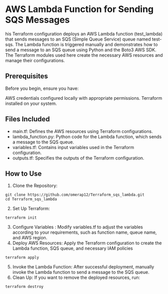 
# AWS Lambda Function for Sending SQS Messages

his Terraform configuration deploys an AWS Lambda function (test_lambda) that sends messages to an SQS (Simple Queue Service) queue named test-sqs. The Lambda function is triggered manually and demonstrates how to send a message to an SQS queue using Python and the Boto3 AWS SDK. The Terraform modules used here create the necessary AWS resources and manage their configurations.

## Prerequisites
Before you begin, ensure you have:

AWS credentials configured locally with appropriate permissions.
Terraform installed on your system.

## Files Included
* main.tf: Defines the AWS resources using Terraform configurations.
* lambda_function.py: Python code for the Lambda function, which sends a message to the SQS queue.
* variables.tf: Contains input variables used in the Terraform configuration.
* outputs.tf: Specifies the outputs of the Terraform configuration.

## How to Use
1. Clone the Repository:
```
git clone https://github.com/omerap12/Terraform_sqs_lambda.git
cd Terraform_sqs_lambda
```
2. Set Up Terraform:
```
terraform init
```
3. Configure Variables : Modify variables.tf to adjust the variables according to your requirements, such as function name, queue name, and AWS region.  
4. Deploy AWS Resources: Apply the Terraform configuration to create the Lambda function, SQS queue, and necessary IAM policies
```
terraform apply
```
5. Invoke the Lambda Function: After successful deployment, manually invoke the Lambda function to send a message to the SQS queue.
6. Clean Up: If you want to remove the deployed resources, run:
```
terraform destroy
```